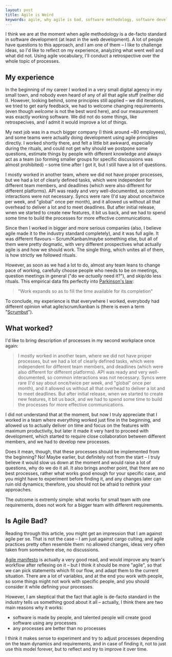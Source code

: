```yaml
---
layout: post
title: Agile is Weird
keywords: agile, why agile is bad, software methodology, software development, agile manifesto, scrum, kanban
---
```


I think we are at the moment when agile methodology is a de-facto standard in software development (at least in the web development). A lot of people have questions to this approach, and I am one of them – I like to challenge ideas, so I'd like to reflect on my experience, analyzing what went well and what did not.
Using agile vocabulary, I'll conduct a retrospective over the whole topic of processes.

## My experience

In the beginning of my career I worked in a very small digital agency in my small town, and nobody even heard of any of all that agile stuff (neither did I). However, looking behind, some principles still applied – we did iterations, we tried to get early feedback, we had to welcome changing requirements (even though _welcome_ is not the best word here), and our measurement was exactly working software. We did not do some things, like retrospecives, and I admit it would improve a lot of things.

My next job was in a much bigger company (I think around ~80 employees), and some teams were actually doing development using agile principles directly. I worked shortly there, and felt a little bit awkward, especially during the rituals, and could not get why should we postpone some questions, estimate things by people with different knowledge and always act as a team (so forming smaller groups for specific discussions was almost prohibited) – some time after I got it, but I still have a lot of questions.

I mostly worked in another team, where we did not have proper processes, but we had a lot of clearly defined tasks, which were independent for different team members, and deadlines (which were also different for different platforms). API was ready and very well-documented, so common interactions were not necessary. Syncs were rare (I'd say about once/twice per week, and "global" once per month), and it allowed us without all that overhead to deliver a lot and to meet deadlines. But after initial release, wnen we started to create new features, it bit us back, and we had to spend some time to build the processes for more effective communications.

Since then I worked in bigger and more serious companies (also, I believe agile made it to the industry standard completely), and it was full agile. It was different flavours – Scrum/Kanban/maybe something else, but all of them were pretty dogmatic, with very different prospectives what actually agile is and how we should work. The single thing, which unites all of them, is how strictly we followed rituals.

However, as soon as we had a lot to do, almost any team leans to change pace of working, carefully choose people who needs to be on meetings, question meetings in general ("do we _actually_ need it?"), and skip/do less rituals. This empirical data fits perfectly into [Parkinson's law](https://en.wikipedia.org/wiki/Parkinson%27s_law):

> "Work expands so as to fill the time available for its completion"

To conclude, my experience is that everywhere I worked, everybody had different opinion what agile/scrum/kanban is (there is even a term "[Scrumbut](https://www.scrum.org/resources/what-scrumbut)").

## What worked?

I'd like to bring description of processes in my second workplace once again:

> I mostly worked in another team, where we did not have proper processes, but we had a lot of clearly defined tasks, which were independent for different team members, and deadlines (which were also different for different platforms). API was ready and very well-documented, so common interactions was not necessary. Syncs were rare (I'd say about once/twice per week, and "global" once per month), and it allowed us without all that overhead to deliver a lot and to meet deadlines. But after initial release, wnen we started to create new features, it bit us back, and we had to spend some time to build the processes for more effective communications.

I did not understand that at the moment, but now I truly appreciate that I worked in a team where everything worked just fine in the beginning, and allowed us to actually deliver on time and focus on the features with maximum productivity, but later it made it very hard to proceed with development, which started to require close collaboration between different members, and we had to develop new processes.

Does it mean, though, that these processes should be implemented from the beginning? No! Maybe earlier, but definitely not from the start – I truly believe it would slow us down at the moment and would raise a lot of questions, why do we do it all. It also brings another point, that there are no best processes, rather what works good enough for your specific case, and you might have to experiment before finding it, and any changes later can ruin old dynamics; therefore, you should not be afraid to rethink your approaches.

The outcome is extremly simple: what works for small team with one requirements, does not work for a bigger team with different requirements.

## Is Agile Bad?

Reading through this article, you might get an impression that I am against agile per se. That is not the case – I am just against cargo culting, and agile practices pretty often resemble them: no allowed changes, ideas very often taken from somewhere else, no discussions.

[Agile manifesto](http://agilemanifesto.org/principles.html) is actually a very good read, and would improve any team's workflow after reflexing on it – but I think it should be more "agile", so that we can pick statements which fit our flow, and adapt them to the current situation. There are a lot of variables, and at the end you work with people, so some things might not work with specific people, and you should consider it while defining your processes.

However, I am skeptical that the fact that agile is de-facto standard in the industry tells us something good about it all – actually, I think there are two main reasons why it works:

- software is made by people, and talented people will create good software using any processes
- any processes are better than no processes

I think it makes sense to experiment and try to adjust processes depending on the team dynamics and requirements, and in case of finding it, not to just use this model forever, but to reflect and try to improve it over time.
